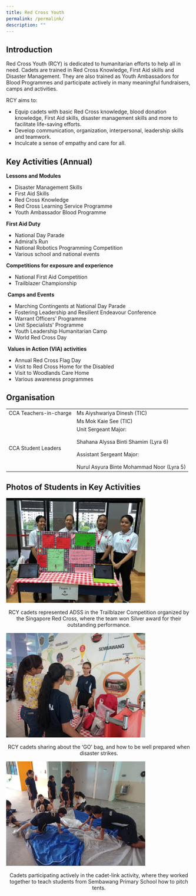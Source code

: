 ```yaml
---
title: Red Cross Youth
permalink: /permalink/
description: ""
---
```

Introduction
------------

Red Cross Youth (RCY) is dedicated to humanitarian efforts to help all in need. Cadets are trained in Red Cross Knowledge, First Aid skills and Disaster Management. They are also trained as Youth Ambassadors for Blood Programmes and participate actively in many meaningful fundraisers, camps and activities.

  

RCY aims to:

*   Equip cadets with basic Red Cross knowledge, blood donation knowledge, First Aid skills, disaster management skills and more to facilitate life-saving efforts.
*   Develop communication, organization, interpersonal, leadership skills and teamwork.
*   Inculcate a sense of empathy and care for all.

Key Activities (Annual)
-----------------------

**Lessons and Modules**  

*   Disaster Management Skills
*   First Aid Skills
*   Red Cross Knowledge
*   Red Cross Learning Service Programme
*   Youth Ambassador Blood Programme

**First Aid Duty**  

*   National Day Parade
*   Admiral’s Run
*   National Robotics Programming Competition
*   Various school and national events

**Competitions for exposure and experience**  

*   National First Aid Competition
*   Trailblazer Championship

&nbsp;**Camps and Events**  

*   Marching Contingents at National Day Parade
*   Fostering Leadership and Resilient Endeavour Conference
*   Warrant Officers' Programme
*   Unit Specialists' Programme
*   Youth Leadership Humanitarian Camp
*   World Red Cross Day

&nbsp;**Values in Action (VIA) activities**  

*   Annual Red Cross Flag Day
*   Visit to Red Cross Home for the Disabled
*   Visit to Woodlands Care Home
*   Various awareness programmes

Organisation
------------
|  |  |
|---|---|
| CCA Teachers-in-charge | Ms  Aiyshwariya Dinesh (TIC) |
|   | Ms Mok Kaie See (TIC) |
| CCA Student Leaders | Unit Sergeant Major:<br><br>Shahana Alyssa Binti Shamim (Lyra 6)<br><br>Assistant Sergeant Major:<br><br>Nurul Asyura Binte Mohammad Noor (Lyra 5) |

Photos of Students in Key Activities
------------------------------------

<img src="/images/rc1.jpg" style="width:75%">

<p style="text-align: center;">RCY cadets represented ADSS in the Trailblazer Competition organized by the Singapore Red Cross, where the team won Silver award for their outstanding performance.</p>

<img src="/images/rc2.jpg" style="width:75%">

<p style="text-align: center;">RCY cadets sharing about the ‘GO’ bag, and how to be well prepared when disaster strikes.</p>

<img src="/images/rc3.jpg" style="width:75%">

<p style="text-align: center;">Cadets participating actively in the cadet-link activity, where they worked together to teach students from Sembawang Primary School how to pitch tents.</p>